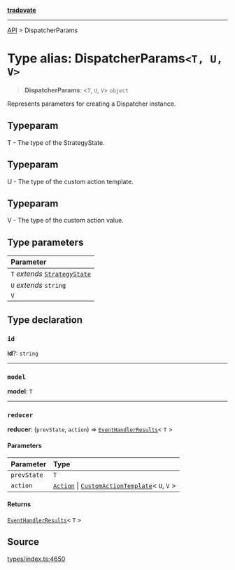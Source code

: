 [**tradovate**](../README.md)

***

[API](../API.md) > DispatcherParams

# Type alias: DispatcherParams`<T, U, V>`

> **DispatcherParams**: <`T`, `U`, `V`> `object`

Represents parameters for creating a Dispatcher instance.

## Typeparam

T - The type of the StrategyState.

## Typeparam

U - The type of the custom action template.

## Typeparam

V - The type of the custom action value.

## Type parameters

| Parameter |
| :------ |
| `T` *extends* [`StrategyState`](type-alias.StrategyState.md) |
| `U` *extends* `string` |
| `V` |

## Type declaration

### `id`

**id**?: `string`

***

### `model`

**model**: `T`

***

### `reducer`

**reducer**: (`prevState`, `action`) => [`EventHandlerResults`](type-alias.EventHandlerResults.md)\< `T` \>

#### Parameters

| Parameter | Type |
| :------ | :------ |
| `prevState` | `T` |
| `action` | [`Action`](type-alias.Action.md) \| [`CustomActionTemplate`](type-alias.CustomActionTemplate.md)\< `U`, `V` \> |

#### Returns

[`EventHandlerResults`](type-alias.EventHandlerResults.md)\< `T` \>

## Source

[types/index.ts:4650](https://github.com/cgilly2fast/tradovate-typescript/blob/b1caea5/src/types/index.ts#L4650)

